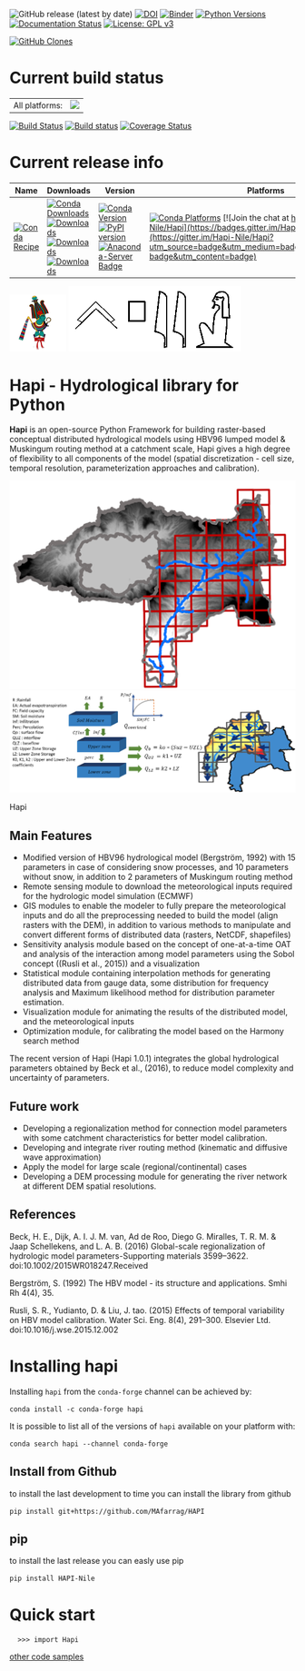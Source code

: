 ![GitHub release (latest by date)](https://img.shields.io/github/v/release/mafarrag/hapi)
[![DOI](https://zenodo.org/badge/DOI/10.5281/zenodo.4686056.svg)](https://doi.org/10.5281/zenodo.4686056)
[![Binder](https://mybinder.org/badge_logo.svg)](https://mybinder.org/v2/gh/MAfarrag/HAPI/master)
[![Python Versions](https://img.shields.io/pypi/pyversions/HAPI-Nile.png)](https://img.shields.io/pypi/pyversions/HAPI-Nile)
[![Documentation Status](https://readthedocs.org/projects/hapi-hm/badge/?version=latest)](https://hapi-hm.readthedocs.io/en/latest/?badge=latest)
[![License: GPL v3](https://img.shields.io/badge/License-GPLv3-blue.svg)](https://www.gnu.org/licenses/gpl-3.0)

[![GitHub Clones](https://img.shields.io/badge/dynamic/json?color=success&label=Clone&query=count&url=<https://github.com/MAfarrag/Hapi/blob/master/clone.json>?raw=True&logo=github)](https://github.com/MShawon/github-clone-count-badge)

Current build status
====================


<table><tr><td>All platforms:</td>
    <td>
      <a href="https://dev.azure.com/conda-forge/feedstock-builds/_build/latest?definitionId=12419&branchName=master">
        <img src="https://dev.azure.com/conda-forge/feedstock-builds/_apis/build/status/hapi-feedstock?branchName=master">
      </a>
    </td>
  </tr>
</table>

[![Build Status](https://travis-ci.com/MAfarrag/Hapi.svg?branch=master)](https://travis-ci.com/MAfarrag/Hapi)
[![Build status](https://ci.appveyor.com/api/projects/status/rys2u0l1nbmfjuww?svg=true)](https://ci.appveyor.com/project/MAfarrag/hapi)
[![Coverage Status](https://coveralls.io/repos/github/MAfarrag/Hapi/badge.svg?branch=master)](https://coveralls.io/github/MAfarrag/Hapi?branch=master)


Current release info
====================

| Name | Downloads | Version | Platforms |
| --- | --- | --- | --- |
| [![Conda Recipe](https://img.shields.io/badge/recipe-hapi-green.svg)](https://anaconda.org/conda-forge/hapi) | [![Conda Downloads](https://img.shields.io/conda/dn/conda-forge/hapi.svg)](https://anaconda.org/conda-forge/hapi) [![Downloads](https://pepy.tech/badge/hapi-nile)](https://pepy.tech/project/hapi-nile) [![Downloads](https://pepy.tech/badge/hapi-nile/month)](https://pepy.tech/project/hapi-nile) [![Downloads](https://pepy.tech/badge/hapi-nile/week)](https://pepy.tech/project/hapi-nile) | [![Conda Version](https://img.shields.io/conda/vn/conda-forge/hapi.svg)](https://anaconda.org/conda-forge/hapi) [![PyPI version](https://badge.fury.io/py/HAPI-Nile.svg)](https://badge.fury.io/py/HAPI-Nile) [![Anaconda-Server Badge](https://anaconda.org/conda-forge/hapi/badges/version.svg)](https://anaconda.org/conda-forge/hapi) | [![Conda Platforms](https://img.shields.io/conda/pn/conda-forge/hapi.svg)](https://anaconda.org/conda-forge/hapi) [![Join the chat at https://gitter.im/Hapi-Nile/Hapi](https://badges.gitter.im/Hapi-Nile/Hapi.svg)](https://gitter.im/Hapi-Nile/Hapi?utm_source=badge&utm_medium=badge&utm_campaign=pr-badge&utm_content=badge) |


![Hapi](/docs/img/Hapi4.png) ![Hapi](/docs/img/name.png)


Hapi - Hydrological library for Python 
=====================================================================
**Hapi** is an open-source Python Framework for building raster-based conceptual distributed hydrological models using HBV96 lumped 
model & Muskingum routing method at a catchment scale, Hapi gives a high degree of flexibility to all components of the model 
(spatial discretization - cell size, temporal resolution, parameterization approaches and calibration).


![1](/docs/img/Picture1.png)  ![2](/docs/img/Picture2.png)

Hapi 

Main Features
-------------
  - Modified version of HBV96 hydrological model (Bergström, 1992) with 15 parameters in case of considering
   snow processes, and 10 parameters without snow, in addition to 2 parameters of Muskingum routing method
  - Remote sensing module to download the meteorological inputs required for the hydrologic model simulation (ECMWF) 
  - GIS modules to enable the modeler to fully prepare the meteorological inputs and do all the preprocessing 
    needed to build the model (align rasters with the DEM), in addition to various methods to manipulate and 
    convert different forms of distributed data (rasters, NetCDF, shapefiles)
  - Sensitivity analysis module based on the concept of one-at-a-time OAT and analysis of the interaction among 
    model parameters using the Sobol concept ((Rusli et al., 2015)) and a visualization
  - Statistical module containing interpolation methods for generating distributed data from gauge data, some 
    distribution for frequency analysis and Maximum likelihood method for distribution parameter estimation.
  - Visualization module for animating the results of the distributed model, and the meteorological inputs
  - Optimization module, for calibrating the model based on the Harmony search method 

The recent version of Hapi (Hapi 1.0.1) integrates the global hydrological parameters obtained by Beck et al., (2016), 
to reduce model complexity and uncertainty of parameters.

Future work
-------------
  - Developing a regionalization method for connection model parameters with some catchment characteristics for better model calibration.
  - Developing and integrate river routing method (kinematic and diffusive wave approximation)
  - Apply the model for large scale (regional/continental) cases
  - Developing a DEM processing module for generating the river network at different DEM spatial resolutions.

References
-------------
Beck, H. E., Dijk, A. I. J. M. van, Ad de Roo, Diego G. Miralles, T. R. M. & Jaap Schellekens,  and L. A. B. (2016) Global-scale regionalization of hydrologic model parameters-Supporting materials 3599–3622. doi:10.1002/2015WR018247.Received

Bergström, S. (1992) The HBV model - its structure and applications. Smhi Rh 4(4), 35.

Rusli, S. R., Yudianto, D. & Liu, J. tao. (2015) Effects of temporal variability on HBV model calibration. Water Sci. Eng. 8(4), 291–300. Elsevier Ltd. doi:10.1016/j.wse.2015.12.002


Installing hapi
===============

Installing `hapi` from the `conda-forge` channel can be achieved by:

```
conda install -c conda-forge hapi
```

It is possible to list all of the versions of `hapi` available on your platform with:

```
conda search hapi --channel conda-forge
```

## Install from Github
to install the last development to time you can install the library from github
```
pip install git+https://github.com/MAfarrag/HAPI
```

## pip
to install the last release you can easly use pip
```
pip install HAPI-Nile
```

Quick start
===========

```
  >>> import Hapi
```
[other code samples](https://hapi-hm.readthedocs.io/en/latest/?badge=latest)


